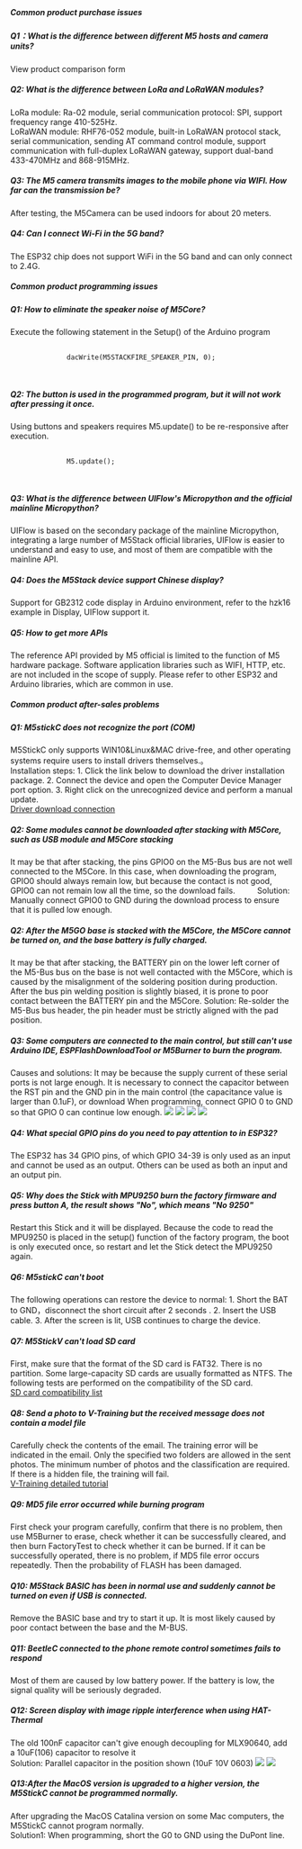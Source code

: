 <div style="margin-top: 40px;">

<div class="search-tips" style="display:none">
    <h5>No issues were found. You can <a href="https://github.com/m5stack/m5-docs/issues" target="view_window">click here</a> to submit a question to Github.</h5>
</div>

<div class="faq-class">
    <h5>Common product purchase issues</h5>
</div>

<div class="faq-item">
    <h5 class="faq-title">Q1：What is the difference between different M5 hosts and camera units?<p class="faq-button"></p></h5>
    <div class="faq-answer">
      <div>
        <a href="https://m5stack.oss-cn-shenzhen.aliyuncs.com/image/m5-docs_table/Product_compared.pdf" role="button" style="text-decoration:none" target="view_window">View product comparison form</a>
      </div>
    </div>
</div>


<div class="faq-item">
    <h5 class="faq-title">Q2: What is the difference between LoRa and LoRaWAN modules?<p class="faq-button"></p></h5>
    <div class="faq-answer">
      <div>
        <span>
          LoRa module: Ra-02 module, serial communication protocol: SPI, support frequency range 410-525Hz.
          <br>
          LoRaWAN module: RHF76-052 module, built-in LoRaWAN protocol stack, serial communication, sending AT command control module, support communication with full-duplex LoRaWAN gateway, support dual-band 433-470MHz and 868-915MHz.
        </span>
      </div>
    </div>
</div>


<div class="faq-item">
    <h5 class="faq-title">Q3: The M5 camera transmits images to the mobile phone via WIFI. How far can the transmission be?<p class="faq-button"></p></h5>
    <div class="faq-answer">
      <div>
        <span>
          After testing, the M5Camera can be used indoors for about 20 meters.
        </span>
      </div>
    </div>
</div>



<div class="faq-item">
    <h5 class="faq-title">Q4: Can I connect Wi-Fi in the 5G band?<p class="faq-button"></p></h5>
    <div class="faq-answer">
      <div>
        <span>
          The ESP32 chip does not support WiFi in the 5G band and can only connect to 2.4G.
        </span>
      </div>
    </div>
</div>



<div class="faq-class">
    <h5>Common product programming issues</h5>
</div>


<div class="faq-item">
    <h5 class="faq-title">Q1: How to eliminate the speaker noise of M5Core?<p class="faq-button"></p></h5>
    <div class="faq-answer">
      <div>
          <span>Execute the following statement in the Setup() of the Arduino program</span>
          <pre v-pre="" data-lang="">
            <code class="lang-c">
              dacWrite(M5STACKFIRE_SPEAKER_PIN, 0);
            </code>
         </pre>
      </div>
    </div>
</div>


<div class="faq-item">
    <h5 class="faq-title">Q2: The button is used in the programmed program, but it will not work after pressing it once.<p class="faq-button"></p></h5>
    <div class="faq-answer">
      <div>
          <span>Using buttons and speakers requires M5.update() to be re-responsive after execution.</span>
          <pre v-pre="" data-lang="">
            <code class="lang-c">
              M5.update();
            </code>
         </pre>
      </div>
    </div>
</div>

<div class="faq-item">
    <h5 class="faq-title">Q3: What is the difference between UIFlow's Micropython and the official mainline Micropython?<p class="faq-button"></p></h5>
    <div class="faq-answer">
      <div>
          <span>UIFlow is based on the secondary package of the mainline Micropython, integrating a large number of M5Stack official libraries, UIFlow is easier to understand and easy to use, and most of them are compatible with the mainline API.</span>
      </div>
    </div>
</div>

<div class="faq-item">
    <h5 class="faq-title">Q4: Does the M5Stack device support Chinese display?<p class="faq-button"></p></h5>
    <div class="faq-answer">
      <div>
          <span>Support for GB2312 code display in Arduino environment, refer to the hzk16 example in Display, UIFlow support it.</span>
      </div>
    </div>
</div>


<div class="faq-item">
    <h5 class="faq-title">Q5: How to get more APIs<p class="faq-button"></p></h5>
    <div class="faq-answer">
      <div>
          <span>The reference API provided by M5 official is limited to the function of M5 hardware package. Software application libraries such as WIFI, HTTP, etc. are not included in the scope of supply. Please refer to other ESP32 and Arduino libraries, which are common in use.</span>
      </div>
    </div>
</div>


<div class="faq-class">
    <h5>Common product after-sales problems</h5>
</div>

<div class="faq-item">
    <h5 class="faq-title">Q1: M5stickC does not recognize the port (COM)<p class="faq-button"></p></h5>
    <div class="faq-answer">
      <div>
          <span>
            M5StickC only supports WIN10&Linux&MAC drive-free, and other operating systems require users to install drivers themselves.。
            <br>
            Installation steps: 1. Click the link below to download the driver installation package. 2. Connect the device and open the Computer Device Manager port option. 3. Right click on the unrecognized device and perform a manual update.
          </span>
          <br>
          <a href="https://www.ftdichip.com/Drivers/VCP.htm">Driver download connection</a>
      </div>
    </div>
</div>



<div class="faq-item">
    <h5 class="faq-title">Q2: Some modules cannot be downloaded after stacking with M5Core, such as USB module and M5Core stacking<p class="faq-button"></p></h5>
    <div class="faq-answer">
      <div>
        <span> It may be that after stacking, the pins GPIO0 on the M5-Bus bus are not well connected to the M5Core. In this case, when downloading the program, GPIO0 should always remain low, but because the contact is not good, GPIO0 can not remain low all the time, so the download fails.
         Solution: Manually connect GPIO0 to GND during the download process to ensure that it is pulled low enough.</span>
      </div>
    </div>
</div>




<div class="faq-item">
    <h5 class="faq-title">Q2: After the M5GO base is stacked with the M5Core, the M5Core cannot be turned on, and the base battery is fully charged.<p class="faq-button"></p></h5>
    <div class="faq-answer">
      <div>
        <span> It may be that after stacking, the BATTERY pin on the lower left corner of the M5-Bus bus on the base is not well contacted with the M5Core, which is caused by the misalignment of the soldering position during production. After the bus pin welding position is slightly biased, it is prone to poor contact between the BATTERY pin and the M5Core. Solution: Re-solder the M5-Bus bus header, the pin header must be strictly aligned with the pad position.</span>
      </div>
    </div>
</div>


<div class="faq-item">
    <h5 class="faq-title">Q3: Some computers are connected to the main control, but still can't use Arduino IDE, ESPFlashDownloadTool or M5Burner to burn the program.<p class="faq-button"></p></h5>
    <div class="faq-answer">
      <div><span> Causes and solutions: It may be because the supply current of these serial ports is not large enough. It is necessary to connect the capacitor between the RST pin and the GND pin in the main control (the capacitance value is larger than 0.1uF), or download When programming, connect GPIO 0 to GND so that GPIO 0 can continue low enough.</span>
        <img class="faq-img" src="assets/img/faq/faq_03.webp">
        <img class="faq-img" src="assets/img/faq/faq_05.webp">
        <img class="faq-img" src="assets/img/faq/faq_06.webp">
        <img class="faq-img" src="assets/img/faq/faq_07.webp">
      </div>
    </div>
</div>

<div class="faq-item">
    <h5 class="faq-title">Q4: What special GPIO pins do you need to pay attention to in ESP32?<p class="faq-button"></p></h5>
    <div class="faq-answer">
      <div>
        <span> The ESP32 has 34 GPIO pins, of which GPIO 34-39 is only used as an input and cannot be used as an output. Others can be used as both an input and an output pin.</span>
      </div>
    </div>
</div>


<div class="faq-item">
    <h5 class="faq-title">Q5: Why does the Stick with MPU9250 burn the factory firmware and press button A, the result shows "No", which means "No 9250"<p class="faq-button"></p></h5>
    <div class="faq-answer">
      <div>
        <span>Restart this Stick and it will be displayed. Because the code to read the MPU9250 is placed in the setup() function of the factory program, the boot is only executed once, so restart and let the Stick detect the MPU9250 again.</span>
      </div>
    </div>
</div>


<div class="faq-item">
    <h5 class="faq-title">Q6: M5stickC can't boot<p class="faq-button"></p></h5>
    <div class="faq-answer">
      <div>
        <span> The following operations can restore the device to normal: 1. Short the BAT to GND，disconnect the short circuit after 2 seconds
 . 2. Insert the USB cable. 3. After the screen is lit, USB continues to charge the device. </span>
      </div>
    </div>
</div>

<div class="faq-item">
    <h5 class="faq-title">Q7: M5StickV can't load SD card<p class="faq-button"></p></h5>
    <div class="faq-answer">
      <div>
        <span>First, make sure that the format of the SD card is FAT32. There is no partition. Some large-capacity SD cards are usually formatted as NTFS. The following tests are performed on the compatibility of the SD card.
        <br>
        <a href="https://docs.m5stack.com/#/en/core/m5stickv">SD card compatibility list</a>
        </span>
      </div>
    </div>
</div>

<div class="faq-item">
    <h5 class="faq-title">Q8: Send a photo to V-Training but the received message does not contain a model file<p class="faq-button"></p></h5>
    <div class="faq-answer">
      <div>
        <span>Carefully check the contents of the email. The training error will be indicated in the email. Only the specified two folders are allowed in the sent photos. The minimum number of photos and the classification are required. If there is a hidden file, the training will fail. 
        <br>
       <a href="https://docs.m5stack.com/#/en/related_documents/v-training"> V-Training detailed tutorial </a>
        </span>
      </div>
    </div>
</div>

<div class="faq-item">
    <h5 class="faq-title">Q9: MD5 file error occurred while burning program<p class="faq-button"></p></h5>
    <div class="faq-answer">
      <div>
        <span>First check your program carefully, confirm that there is no problem, then use M5Burner to erase, check whether it can be successfully cleared, and then burn FactoryTest to check whether it can be burned. If it can be successfully operated, there is no problem, if MD5 file error occurs repeatedly. Then the probability of FLASH has been damaged.
        </span>
      </div>
    </div>
</div>


<div class="faq-item">
    <h5 class="faq-title">Q10: M5Stack BASIC has been in normal use and suddenly cannot be turned on even if USB is connected.<p class="faq-button"></p></h5>
    <div class="faq-answer">
      <div>
        <span>Remove the BASIC base and try to start it up. It is most likely caused by poor contact between the base and the M-BUS.
        </span>
      </div>
    </div>
</div>


<div class="faq-item">
    <h5 class="faq-title">Q11: BeetleC connected to the phone remote control sometimes fails to respond<p class="faq-button"></p></h5>
    <div class="faq-answer">
      <div>
        <span>Most of them are caused by low battery power. If the battery is low, the signal quality will be seriously degraded.
        </span>
      </div>
    </div>
</div>


<div class="faq-item">
    <h5 class="faq-title">Q12: Screen display with image ripple interference when using HAT-Thermal<p class="faq-button"></p></h5>
    <div class="faq-answer">
      <div>
        <span>
        The old 100nF capacitor can't give enough decoupling for MLX90640, add a 10uF(106) capacitor to resolve it
        <br>
        Solution: Parallel capacitor in the position shown (10uF 10V 0603)
        </span>
        <img class="faq-img" src="assets/img/faq/hat_thermal/01.webp">
        <img class="faq-img" src="assets/img/faq/hat_thermal/02.webp">
      </div>
    </div>
</div>


<div class="faq-item">
    <h5 class="faq-title">Q13:After the MacOS version is upgraded to a higher version, the M5StickC cannot be programmed normally.<p class="faq-button"></p></h5>
    <div class="faq-answer">
      <div>
        <span>
        After upgrading the MacOS Catalina version on some Mac computers, the M5StickC cannot program normally.
        <br>
        Solution1: When programming, short the G0 to GND using the DuPont line.
         <br>
        <!-- Solution2：<a href="https://m5stack.oss-cn-shenzhen.aliyuncs.com/resource/docs/ch552Updater_FW20200102_BTV231">Click here to download the serial chip firmware update tool (MacOS version only) </a>, enter <mark>"chmod + x ch552Updater_FW20200102_BTV231" </mark>in the terminal in the save directory, and modify the executable permissions. Then connect the M5StickC device to the computer, double-click to open the tool, follow the operation prompts, press the Enter key to run, and wait for the burning to complete.
        <br>
        </span>
        <img class="faq-img" src="assets/img/faq/ch552/ch552_01.webp">
        <img class="faq-img" src="assets/img/faq/ch552/ch552_02.webp">        -->
        </span>
      </div>
    </div>
</div>

</div>

<script>
  $(document).ready(function() {
    $(".faq-item .faq-title").on('click', function() {
      $(this).toggleClass('open');
    });
  });
</script>